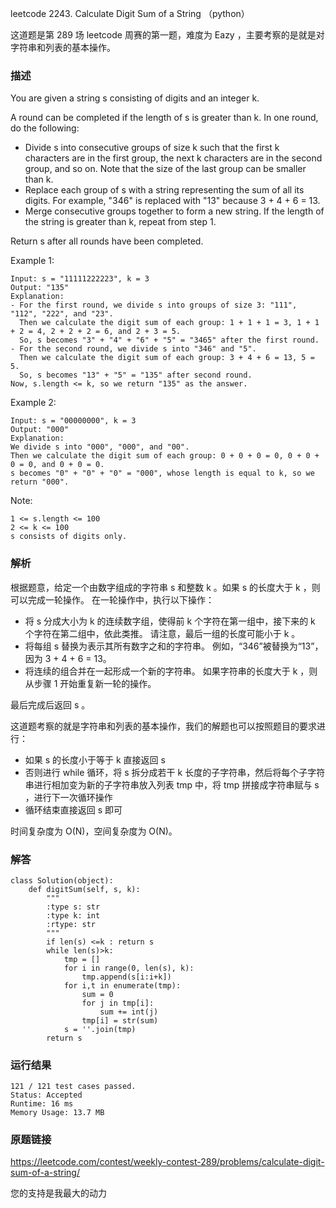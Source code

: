 leetcode 2243. Calculate Digit Sum of a String （python）

这道题是第 289 场 leetcode 周赛的第一题，难度为 Eazy ，主要考察的是就是对字符串和列表的基本操作。


### 描述


You are given a string s consisting of digits and an integer k.

A round can be completed if the length of s is greater than k. In one round, do the following:

* Divide s into consecutive groups of size k such that the first k characters are in the first group, the next k characters are in the second group, and so on. Note that the size of the last group can be smaller than k.
* Replace each group of s with a string representing the sum of all its digits. For example, "346" is replaced with "13" because 3 + 4 + 6 = 13.
* Merge consecutive groups together to form a new string. If the length of the string is greater than k, repeat from step 1.

Return s after all rounds have been completed.


Example 1:

	Input: s = "11111222223", k = 3
	Output: "135"
	Explanation: 
	- For the first round, we divide s into groups of size 3: "111", "112", "222", and "23".
	  ​​​​​Then we calculate the digit sum of each group: 1 + 1 + 1 = 3, 1 + 1 + 2 = 4, 2 + 2 + 2 = 6, and 2 + 3 = 5. 
	  So, s becomes "3" + "4" + "6" + "5" = "3465" after the first round.
	- For the second round, we divide s into "346" and "5".
	  Then we calculate the digit sum of each group: 3 + 4 + 6 = 13, 5 = 5. 
	  So, s becomes "13" + "5" = "135" after second round. 
	Now, s.length <= k, so we return "135" as the answer.

	
Example 2:


	Input: s = "00000000", k = 3
	Output: "000"
	Explanation: 
	We divide s into "000", "000", and "00".
	Then we calculate the digit sum of each group: 0 + 0 + 0 = 0, 0 + 0 + 0 = 0, and 0 + 0 = 0. 
	s becomes "0" + "0" + "0" = "000", whose length is equal to k, so we return "000".



Note:


	1 <= s.length <= 100
	2 <= k <= 100
	s consists of digits only.

### 解析


根据题意，给定一个由数字组成的字符串 s 和整数 k 。如果 s 的长度大于 k ，则可以完成一轮操作。 在一轮操作中，执行以下操作：

* 将 s 分成大小为 k 的连续数字组，使得前 k 个字符在第一组中，接下来的 k 个字符在第二组中，依此类推。 请注意，最后一组的长度可能小于 k 。
* 将每组 s 替换为表示其所有数字之和的字符串。 例如，“346”被替换为“13”，因为 3 + 4 + 6 = 13。
* 将连续的组合并在一起形成一个新的字符串。 如果字符串的长度大于 k ，则从步骤 1 开始重复新一轮的操作。

最后完成后返回 s 。

这道题考察的就是字符串和列表的基本操作，我们的解题也可以按照题目的要求进行：

* 如果 s 的长度小于等于 k 直接返回 s
* 否则进行 while 循环，将 s 拆分成若干 k 长度的子字符串，然后将每个子字符串进行相加变为新的子字符串放入列表 tmp 中，将 tmp 拼接成字符串赋与 s ，进行下一次循环操作
* 循环结束直接返回 s 即可

时间复杂度为 O(N)，空间复杂度为 O(N)。


### 解答
				
	class Solution(object):
	    def digitSum(self, s, k):
	        """
	        :type s: str
	        :type k: int
	        :rtype: str
	        """
	        if len(s) <=k : return s
	        while len(s)>k:
	            tmp = []
	            for i in range(0, len(s), k):
	                tmp.append(s[i:i+k])
	            for i,t in enumerate(tmp):
	                sum = 0
	                for j in tmp[i]:
	                    sum += int(j)
	                tmp[i] = str(sum)
	            s = ''.join(tmp)
	        return s

            	      
			
### 运行结果

	121 / 121 test cases passed.
	Status: Accepted
	Runtime: 16 ms
	Memory Usage: 13.7 MB


### 原题链接


https://leetcode.com/contest/weekly-contest-289/problems/calculate-digit-sum-of-a-string/


您的支持是我最大的动力

